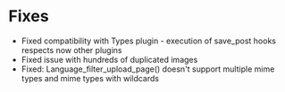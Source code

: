 # Fixes
* Fixed compatibility with Types plugin - execution of save_post hooks respects now other plugins
* Fixed issue with hundreds of duplicated images
* Fixed: Language_filter_upload_page() doesn't support multiple mime types and mime types with wildcards